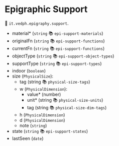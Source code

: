 # Epigraphic Support

🔑 `it.vedph.epigraphy.support`.

- material\* (`string` 📚 `epi-support-materials`)
- originalFn (`string` 📚 `epi-support-functions`)
- currentFn (`string` 📚 `epi-support-functions`)
- objectType (`string` 📚 `epi-support-object-types`)
- supportType (`string` 📚 `epi-support-types`)
- indoor (`boolean`)
- size (`PhysicalSize`):
  - tag (string 📚 `physical-size-tags`)
  - w (`PhysicalDimension`):
    - value\* (number)
    - unit\* (string 📚 `physical-size-units`)
    - tag (string 📚 `physical-size-dim-tags`)
  - h (`PhysicalDimension`)
  - d (`PhysicalDimension`)
  - note (`string`)
- state (`string` 📚 `epi-support-states`)
- lastSeen (`date`)

